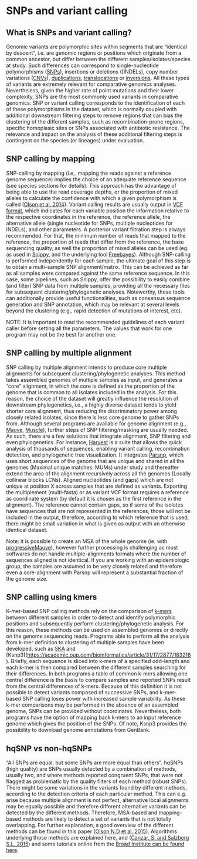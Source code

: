 # SNPs and variant calling

## What is SNPs and variant calling?

Genomic variants are polymorphic sites within segments that are “identical by
descent”, i.e. are genomic regions or positions which originate from a common
ancestor, but differ between the different samples/isolates/species at study.
Such differences can correspond to single-nucleotide polymorphisms
([SNPs](https://en.wikipedia.org/wiki/Single-nucleotide_polymorphism)),
insertions or deletions ([INDELs[](https://en.wikipedia.org/wiki/Indel)), copy
number variations ([CNVs](https://en.wikipedia.org/wiki/Copy_number_variation)),
[duplications](https://en.wikipedia.org/wiki/Gene_duplication),
[translocations](https://en.wikipedia.org/wiki/Chromosomal_translocation) or
[inversions](https://en.wikipedia.org/wiki/Chromosomal_translocation). All these
types of variants are extremely relevant for comparative genomics analyses.
Nevertheless, given the higher rate of point mutations and their lower
complexity, SNPs are the most commonly used variants in comparative genomics.
SNP or variant calling corresponds to the identification of each of these
polymorphisms in the dataset, which is normally coupled with additional
downstream filtering steps to remove regions that can bias the clustering of the
different samples, such as recombination-prone regions, specific homoplasic
sites or SNPs associated with antibiotic resistance. The relevance and impact on
the analysis of these additional filtering steps is contingent on the species
(or lineages) under evaluation.

## SNP calling by mapping

SNP-calling by mapping (i.e,. mapping the reads against a reference genome
sequence)  implies the choice of an adequate reference sequence (see species
sections for details).  This approach has the advantage of being able to use the
read coverage depths, or the proportion of mixed alleles to calculate the
confidence with which a given polymorphism is called ([Olson et al.
2014](https://www.frontiersin.org/articles/10.3389/fgene.2015.00235/full)).
Variant calling results are usually output in [VCF
format](https://samtools.github.io/hts-specs/VCFv4.2.pdf), which indicates for
each variable position the information relative to the respective coordinates in
the reference, the reference allele, the alternative allele (single nucleotide
for SNPs, multiple nucleotides for INDELs), and other parameters. A posterior
variant filtration step is always recommended. For that, the minimum number of
reads that mapped to the reference, the proportion of reads that differ from the
reference, the base sequencing quality, as well the proportion of mixed alleles
can be used (eg. as used in [Snippy](https://github.com/tseemann/snippy), and
the underlying tool [Freebayes](https://github.com/ekg/freebayes)). Although
SNP-calling is performed independently for each sample, the ultimate goal of
this step is to  obtain a multi-sample SNP alignment/matrix. This can be
achieved as far as all samples were compared against the same reference
sequence. In this case, some pipelines, such as Snippy, offer the possibility to
easily combine (and filter) SNP data from multiple samples, providing all the
necessary files for subsequent clustering/phylogenetic analyses. Noteworthy,
these tools can additionally provide useful functionalities, such as consensus
sequence generation and SNP annotation, which may be relevant at several levels
beyond the clustering (e.g., rapid detection of mutations of interest, etc).

NOTE: It is important to read the recommended guidelines of each variant caller
before setting all the parameters. The values that work for one program may not
be the best for another one.

## SNP calling by multiple alignment 

SNP calling by multiple alignment intends to produce core multiple alignments
for subsequent clustering/phylogenetic analyses. This method takes  assembled
genomes of multiple samples as input, and generates a “core” alignment, in which
the core is defined as the proportion of the genome that is common to all
isolates included in the analysis. For this reason, the choice of the dataset
will greatly influence the resolution of downstream phylogenetics, i.e., a
highly diverse dataset tends to yield shorter core alignment, thus reducing the
discriminatory power among closely related isolates, since there is less core
genome to gather SNPs from.  Although several programs are available for genome
alignment (e.g., [Mauve](http://darlinglab.org/mauve/mauve.html),
[Muscle](https://www.drive5.com/muscle/)), further steps of SNP
filtering/masking are usually needed. As such, there are a few solutions that
integrate alignment, SNP filtering and even phylogenetics. For instance,
[Harvest](https://genomebiology.biomedcentral.com/articles/10.1186/s13059-014-0524-x)
is a suite that allows the quick analysis of thousands of sequences, enabling
variant calling, recombination detection, and phylogenetic tree visualization.
It integrates
[Parsnp](https://genomebiology.biomedcentral.com/articles/10.1186/s13059-014-0524-x),
which uses short sequences of the genome that are unique and shared in all the
genomes (Maximal unique matches: MUMs) under study and thereafter extend the
area of the alignment recursively across all the genomes (Locally collinear
blocks LCNs). Aligned nucleotides (and gaps) which are not unique at position X
across samples that are defined as variants. Exporting the multiplement
(multi-fasta) or as variant VCF format requires a reference as coordinate system
(by default it is chosen as the first reference in the alignment). The reference
cannot contain gaps, so if some of the isolates have sequences that are not
represented in the references, those will not be included in the output,
therefore, according to which reference that is used, there might be small
variation in what is given as output with an otherwise identical dataset. 

Note: it is possible to create an MSA of the whole genome (ie. with
[progressiveMauve](http://darlinglab.org/mauve/user-guide/progressivemauve.html)),
however further processing is challenging as most softwares do not handle
multiple-alignments formats where the number of sequences aligned is not
identical. If you are working with an epidemiologic group, the samples are
assumed to be very closely related and therefore even a core-alignment with
Parsnp will represent a substantial fraction of the genome size.


## SNP calling using kmers

K-mer-based SNP calling methods rely on the comparison of
[k-mers](https://en.wikipedia.org/wiki/K-mer) between different samples in order
to detect and identify polymorphic positions and subsequently perform
clustering/phylogenetic analysis. For this reason, these methods can be used on
assembled genomes or directly on the genome sequencing reads. Programs able to
perform all the analysis from k-mer definition to clustering of multiple samples
have been developed, such as
[SKA](https://www.biorxiv.org/content/10.1101/453142v1.full) and
[Ksnp3[(https://academic.oup.com/bioinformatics/article/31/17/2877/183216).
Briefly, each sequence is sliced into k-mers of a specified odd-length and each
k-mer is then compared between the different samples searching for their
differences. In both programs a table of common k-mers allowing one central
difference is the basis to compare samples and reported SNPs result from the
central differences of k-mers. Because of this definition it is not possible to
detect variants composed of successive SNPs, and k-mer-based SNP calling loses
power with increased sample variability. As these k-mer comparisons may be
performed in the absence of an assembled genome, SNPs can be provided without
coordinates. Nevertheless, both programs have the option of mapping back k-mers
to an input reference genome which gives the position of the SNPs. Of note,
Ksnp3 provides the possibility to download genome annotations from GenBank.

## hqSNP vs non-hqSNPs

“All SNPs are equal, but some SNPs are more equal than others”. hqSNPs (high
quality) are SNPs usually detected by a combination of methods, usually two, and
where methods reported congruent SNPs, that were not flagged as problematic by
the quality filters of each method (robust SNPs). There might be some variations
in the variants found by different methods, according to the detection criteria
of each particular method. This can e.g. arise because multiple alignment is not
perfect, alternative local alignments may be equally possible and therefore
different alternative variants can be detected by the different methods.
Therefore, MSA-based and mapping-based methods are likely to detect a set of
variants that is not totally overlapping. For further explanation, a good
overview of the different methods can be found in this paper ([Olson N.D et al.
2015](https://www.frontiersin.org/articles/10.3389/fgene.2015.00235/full)).
Algorithms underlying those methods are explained here, and ([Canzar, S. and
Salzberg S.L. 2015](https://ieeexplore.ieee.org/document/7244195)) and some
tutorials online from the [Broad Institute can be found
here](https://www.broadinstitute.org/partnerships/education/broade/best-practices-variant-calling-gatk-1).
